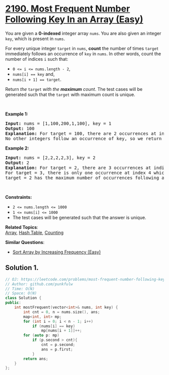 # [2190. Most Frequent Number Following Key In an Array (Easy)](https://leetcode.com/problems/most-frequent-number-following-key-in-an-array/)

<p>You are given a <strong>0-indexed</strong> integer array <code>nums</code>.<strong> </strong>You are also given an integer <code>key</code>, which is present in <code>nums</code>.</p>

<p>For every unique integer <code>target</code> in <code>nums</code>, <strong>count</strong> the number of times <code>target</code> immediately follows an occurrence of <code>key</code> in <code>nums</code>. In other words, count the number of indices <code>i</code> such that:</p>

<ul>
	<li><code>0 &lt;= i &lt;= nums.length - 2</code>,</li>
	<li><code>nums[i] == key</code> and,</li>
	<li><code>nums[i + 1] == target</code>.</li>
</ul>

<p>Return <em>the </em><code>target</code><em> with the <strong>maximum</strong> count</em>. The test cases will be generated such that the <code>target</code> with maximum count is unique.</p>

<p>&nbsp;</p>
<p><strong>Example 1:</strong></p>

<pre><strong>Input:</strong> nums = [1,100,200,1,100], key = 1
<strong>Output:</strong> 100
<strong>Explanation:</strong> For target = 100, there are 2 occurrences at indices 1 and 4 which follow an occurrence of key.
No other integers follow an occurrence of key, so we return 100.
</pre>

<p><strong>Example 2:</strong></p>

<pre><strong>Input:</strong> nums = [2,2,2,2,3], key = 2
<strong>Output:</strong> 2
<strong>Explanation:</strong> For target = 2, there are 3 occurrences at indices 1, 2, and 3 which follow an occurrence of key.
For target = 3, there is only one occurrence at index 4 which follows an occurrence of key.
target = 2 has the maximum number of occurrences following an occurrence of key, so we return 2.
</pre>

<p>&nbsp;</p>
<p><strong>Constraints:</strong></p>

<ul>
	<li><code>2 &lt;= nums.length &lt;= 1000</code></li>
	<li><code>1 &lt;= nums[i] &lt;= 1000</code></li>
	<li>The test cases will be generated such that the answer is unique.</li>
</ul>


**Related Topics**:  
[Array](https://leetcode.com/tag/array/), [Hash Table](https://leetcode.com/tag/hash-table/), [Counting](https://leetcode.com/tag/counting/)

**Similar Questions**:
* [Sort Array by Increasing Frequency (Easy)](https://leetcode.com/problems/sort-array-by-increasing-frequency/)

## Solution 1.

```cpp
// OJ: https://leetcode.com/problems/most-frequent-number-following-key-in-an-array/
// Author: github.com/punkfulw
// Time: O(N)
// Space: O(N) 
class Solution {
public:
    int mostFrequent(vector<int>& nums, int key) {
        int cnt = 0, n = nums.size(), ans;
        map<int, int> mp;
        for (int i = 0; i < n - 1; i++)
            if (nums[i] == key)
                mp[nums[i + 1]]++;
        for (auto p: mp)
            if (p.second > cnt){
                cnt = p.second;
                ans = p.first;
            }
        return ans;
    }
};
```
